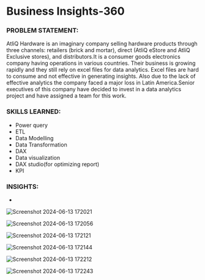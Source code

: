 # Business Insights-360

### PROBLEM STATEMENT:
 AtliQ Hardware is an imaginary company selling hardware products through three channels: retailers (brick and mortar), direct (AtliQ eStore and AtliQ Exclusive stores), and distributors.It is a consumer goods electronics company having operations in various countries. Their business is growing rapidly and they still rely on excel files for data analytics. Excel files are hard to consume and not effective in generating insights. Also due to the lack of effective analytics the company faced a major loss in Latin America.Senior executives of this company have decided to invest in a data analytics project and have assigned a team for this work.

### SKILLS LEARNED:
- Power query
- ETL
- Data Modelling
- Data Transformation
- DAX
- Data visualization
- DAX studio(for optimizing report)
- KPI

### INSIGHTS:
-


![Screenshot 2024-06-13 172021](https://github.com/hKasturik/Business_-Insights-360/assets/170725023/0f546f2f-b516-4ce8-aec2-3ae7d76684bf)

![Screenshot 2024-06-13 172056](https://github.com/hKasturik/Business_-Insights-360/assets/170725023/f36cfc92-7945-4e01-8798-b3c2b5294141)

![Screenshot 2024-06-13 172121](https://github.com/hKasturik/Business_-Insights-360/assets/170725023/8d38d78b-dcd9-4822-8ec3-92f4819cb8f6)

![Screenshot 2024-06-13 172144](https://github.com/hKasturik/Business_-Insights-360/assets/170725023/a9c9ebd0-c467-4de5-a303-206ac0c95a1d)

![Screenshot 2024-06-13 172212](https://github.com/hKasturik/Business_-Insights-360/assets/170725023/2410d329-3a35-45b2-8718-b240d26165e2)

![Screenshot 2024-06-13 172243](https://github.com/hKasturik/Business_-Insights-360/assets/170725023/53abe1ba-ceb2-4512-9f0a-5067e5ded801)




